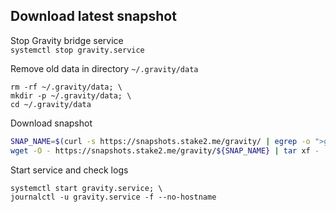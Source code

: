 ## Download latest snapshot  
Stop Gravity bridge service  
`systemctl stop gravity.service`  

Remove old data in directory `~/.gravity/data`  
```
rm -rf ~/.gravity/data; \
mkdir -p ~/.gravity/data; \
cd ~/.gravity/data
```

Download snapshot  
```bash
SNAP_NAME=$(curl -s https://snapshots.stake2.me/gravity/ | egrep -o ">gravity.*tar" | tr -d ">"); \
wget -O - https://snapshots.stake2.me/gravity/${SNAP_NAME} | tar xf -
```

Start service and check logs  
```
systemctl start gravity.service; \
journalctl -u gravity.service -f --no-hostname
```
